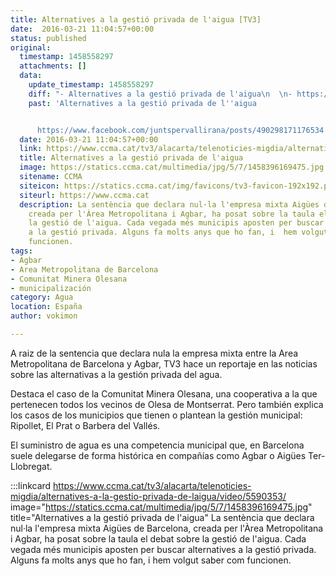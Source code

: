 ```yaml
---
title: Alternatives a la gestió privada de l'aigua [TV3]
date:  2016-03-21 11:04:57+00:00
status: published
original:
  timestamp: 1458558297
  attachments: []
  data:
    update_timestamp: 1458558297
    diff: "- Alternatives a la gestió privada de l'aigua\n  \n- https://www.facebook.com/juntspervallirana/posts/490298171176534"
    past: 'Alternatives a la gestió privada de l''aigua


      https://www.facebook.com/juntspervallirana/posts/490298171176534'
  date: 2016-03-21 11:04:57+00:00
  link: https://www.ccma.cat/tv3/alacarta/telenoticies-migdia/alternatives-a-la-gestio-privada-de-laigua/video/5590353/
  title: Alternatives a la gestió privada de l'aigua
  image: https://statics.ccma.cat/multimedia/jpg/5/7/1458396169475.jpg
  sitename: CCMA
  siteicon: https://statics.ccma.cat/img/favicons/tv3-favicon-192x192.png
  siteurl: https://www.ccma.cat
  description: La sentència que declara nul·la l'empresa mixta Aigües de Barcelona,
    creada per l'Àrea Metropolitana i Agbar, ha posat sobre la taula el debat sobre
    la gestió de l'aigua. Cada vegada més municipis aposten per buscar alternatives
    a la gestió privada. Alguns fa molts anys que ho fan, i  hem volgut saber com
    funcionen.
tags:
- Agbar
- Area Metropolitana de Barcelona
- Comunitat Minera Olesana
- municipalización
category: Agua
location: España
author: vokimon

---
```


A raiz de la sentencia que declara nula
la empresa mixta entre la Area Metropolitana de Barcelona y Agbar,
TV3 hace un reportaje en las noticias sobre las alternativas
a la gestión privada del agua.

Destaca el caso de la Comunitat Minera Olesana,
una cooperativa a la que pertenecen todos los vecinos de Olesa de Montserrat.
Pero también explica los casos de los municipios que
tienen o plantean la gestión municipal:
Ripollet, El Prat o Barbera del Vallés.

El suministro de agua es una competencia municipal
que, en Barcelona suele delegarse de forma histórica en compañías
como Agbar o Aigües Ter-Llobregat.

:::linkcard https://www.ccma.cat/tv3/alacarta/telenoticies-migdia/alternatives-a-la-gestio-privada-de-laigua/video/5590353/ image="https://statics.ccma.cat/multimedia/jpg/5/7/1458396169475.jpg" title="Alternatives a la gestió privada de l'aigua"
    La sentència que declara nul·la l'empresa mixta Aigües de Barcelona, creada per l'Àrea Metropolitana i Agbar, ha posat sobre la taula el debat sobre la gestió de l'aigua. Cada vegada més municipis aposten per buscar alternatives a la gestió privada. Alguns fa molts anys que ho fan, i  hem volgut saber com funcionen.

